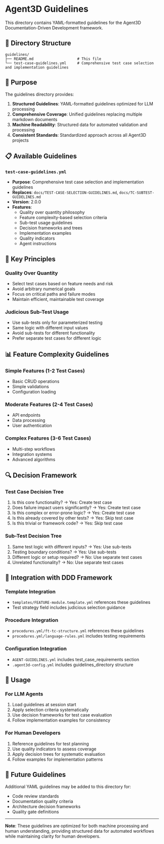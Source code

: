 # Agent3D Guidelines

This directory contains YAML-formatted guidelines for the Agent3D Documentation-Driven Development framework.

## 📁 Directory Structure

```
guidelines/
├── README.md                    # This file
└── test-case-guidelines.yml     # Comprehensive test case selection and implementation guidelines
```

## 🎯 Purpose

The guidelines directory provides:

1. **Structured Guidelines**: YAML-formatted guidelines optimized for LLM processing
2. **Comprehensive Coverage**: Unified guidelines replacing multiple markdown documents
3. **Machine Readability**: Structured data for automated validation and processing
4. **Consistent Standards**: Standardized approach across all Agent3D projects

## 📋 Available Guidelines

### `test-case-guidelines.yml`
- **Purpose**: Comprehensive test case selection and implementation guidelines
- **Replaces**: `docs/TEST-CASE-SELECTION-GUIDELINES.md`, `docs/TC-SUBTEST-GUIDELINES.md`
- **Version**: 2.0.0
- **Features**:
  - Quality over quantity philosophy
  - Feature complexity-based selection criteria
  - Sub-test usage guidelines
  - Decision frameworks and trees
  - Implementation examples
  - Quality indicators
  - Agent instructions

## 🎯 Key Principles

### Quality Over Quantity
- Select test cases based on feature needs and risk
- Avoid arbitrary numerical goals
- Focus on critical paths and failure modes
- Maintain efficient, maintainable test coverage

### Judicious Sub-Test Usage
- Use sub-tests only for parameterized testing
- Same logic with different input values
- Avoid sub-tests for different functionality
- Prefer separate test cases for different logic

## 📊 Feature Complexity Guidelines

### Simple Features (1-2 Test Cases)
- Basic CRUD operations
- Simple validations
- Configuration loading

### Moderate Features (2-4 Test Cases)
- API endpoints
- Data processing
- User authentication

### Complex Features (3-6 Test Cases)
- Multi-step workflows
- Integration systems
- Advanced algorithms

## 🔍 Decision Framework

### Test Case Decision Tree
1. Is this core functionality? → Yes: Create test case
2. Does failure impact users significantly? → Yes: Create test case
3. Is this complex or error-prone logic? → Yes: Create test case
4. Is this already covered by other tests? → Yes: Skip test case
5. Is this trivial or framework code? → Yes: Skip test case

### Sub-Test Decision Tree
1. Same test logic with different inputs? → Yes: Use sub-tests
2. Testing boundary conditions? → Yes: Use sub-tests
3. Different logic or setup required? → No: Use separate test cases
4. Unrelated functionality? → No: Use separate test cases

## 🎯 Integration with DDD Framework

### Template Integration
- `templates/FEATURE-module.template.yml` references these guidelines
- Test strategy field includes judicious selection guidance

### Procedure Integration
- `procedures.yml/ft-tc-structure.yml` references these guidelines
- `procedures.yml/language-rules.yml` includes testing requirements

### Configuration Integration
- `AGENT-GUIDELINES.yml` includes test_case_requirements section
- `.agent3d-config.yml` includes guidelines_directory structure

## 📖 Usage

### For LLM Agents
1. Load guidelines at session start
2. Apply selection criteria systematically
3. Use decision frameworks for test case evaluation
4. Follow implementation examples for consistency

### For Human Developers
1. Reference guidelines for test planning
2. Use quality indicators to assess coverage
3. Apply decision trees for systematic evaluation
4. Follow examples for implementation patterns

## 🔄 Future Guidelines

Additional YAML guidelines may be added to this directory for:
- Code review standards
- Documentation quality criteria
- Architecture decision frameworks
- Quality gate definitions

---

**Note**: These guidelines are optimized for both machine processing and human understanding, providing structured data for automated workflows while maintaining clarity for human developers.
